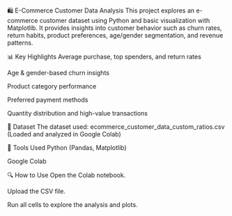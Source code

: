 🛍️ E-Commerce Customer Data Analysis
This project explores an e-commerce customer dataset using Python and basic visualization with Matplotlib. It provides insights into customer behavior such as churn rates, return habits, product preferences, age/gender segmentation, and revenue patterns.

📊 Key Highlights
Average purchase, top spenders, and return rates

Age & gender-based churn insights

Product category performance

Preferred payment methods

Quantity distribution and high-value transactions

📁 Dataset
The dataset used: ecommerce_customer_data_custom_ratios.csv
(Loaded and analyzed in Google Colab)

🧰 Tools Used
Python (Pandas, Matplotlib)

Google Colab

🔍 How to Use
Open the Colab notebook.

Upload the CSV file.

Run all cells to explore the analysis and plots.
